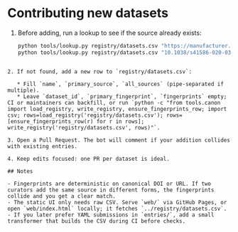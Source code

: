 # Contributing new datasets

1. Before adding, run a lookup to see if the source already exists:

   ```bash
   python tools/lookup.py registry/datasets.csv "https://manufacturer.com/product/xyz?utm_source=abc"
   python tools/lookup.py registry/datasets.csv "10.1038/s41586-020-03167-3"
````

2. If not found, add a new row to `registry/datasets.csv`:

   * Fill `name`, `primary_source`, `all_sources` (pipe‑separated if multiple).
   * Leave `dataset_id`, `primary_fingerprint`, `fingerprints` empty; CI or maintainers can backfill, or run `python -c "from tools.canon import load_registry, write_registry, ensure_fingerprints_row; import csv; rows=load_registry('registry/datasets.csv'); rows=[ensure_fingerprints_row(r) for r in rows]; write_registry('registry/datasets.csv', rows)"`.

3. Open a Pull Request. The bot will comment if your addition collides with existing entries.

4. Keep edits focused: one PR per dataset is ideal.

## Notes

- Fingerprints are deterministic on canonical DOI or URL. If two curators add the same source in different forms, the fingerprints collide and you get a clear match.
- The static UI only needs raw CSV. Serve `web/` via GitHub Pages, or open `web/index.html` locally; it fetches `../registry/datasets.csv`.
- If you later prefer YAML submissions in `entries/`, add a small transformer that builds the CSV during CI before checks.
